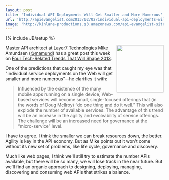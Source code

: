 ```yaml
---
layout: post
title: 'Individual API Deployments Will Get Smaller and More Numerous'
url: 'http://apievangelist.com2013/02/02/individual-api-deployments-will-get-smaller-and-more-numerous/'
image: 'http://kinlane-productions.s3.amazonaws.com/api-evangelist-site/blog/Mike-Amundsen.jpg'
---
```

{% include JB/setup %}
<p>
     <a href="https://twitter.com/mamund" target="_blank"><img src="https://s3.amazonaws.com/kinlane-productions/api-evangelist/mike-amundsen/Mike-Amundsen.jpg"  width="150" align="right" /></a>
</p>
<p>
     Master API architect at <a title="Layer7 Technologies" href="http://www.layer7tech.com/">Layer7 Technologies</a> Mike Amundsen (<a href="https://twitter.com/mamund" target="_blank">@mamund</a>) has a great post this week on <a href="http://www.layer7tech.com/blogs/index.php/four-tech-related-trends-that-will-shape-2013/" target="_blank">Four Tech-Related Trends That Will Shape 2013</a>.
</p>
<p>
     One of the predictions that caught my eye was that "individual service deployments on the Web will get smaller and more numerous"--he clarifies it with:
</p>
<blockquote>
     Influenced by the existence of the many mobile apps running on a single device, Web-based services will become small, single-focused offerings that (in the words of Doug Mcllroy) “do one thing and do it well.” This will also explode the number of available services. The advantage of this trend will be an increase in the agility and evolvability of service offerings. The challenge will be an increased need for governance at the “micro-service” level.
</blockquote>
<p>
     I have to agree. I think the smaller we can break resources down, the better. Agility is key in the API economy. But as Mike points out it won't come without its new set of problems, like life cycle, governance and discovery.
</p>
<p>
     Much like web pages, I think we'll still try to estimate the number APIs available, but there will be so many, we will lose track in the near future. But we'll find an organic approach to designing, deploying, managing, discovering and consuming web APIs that strikes a balance.
</p>
